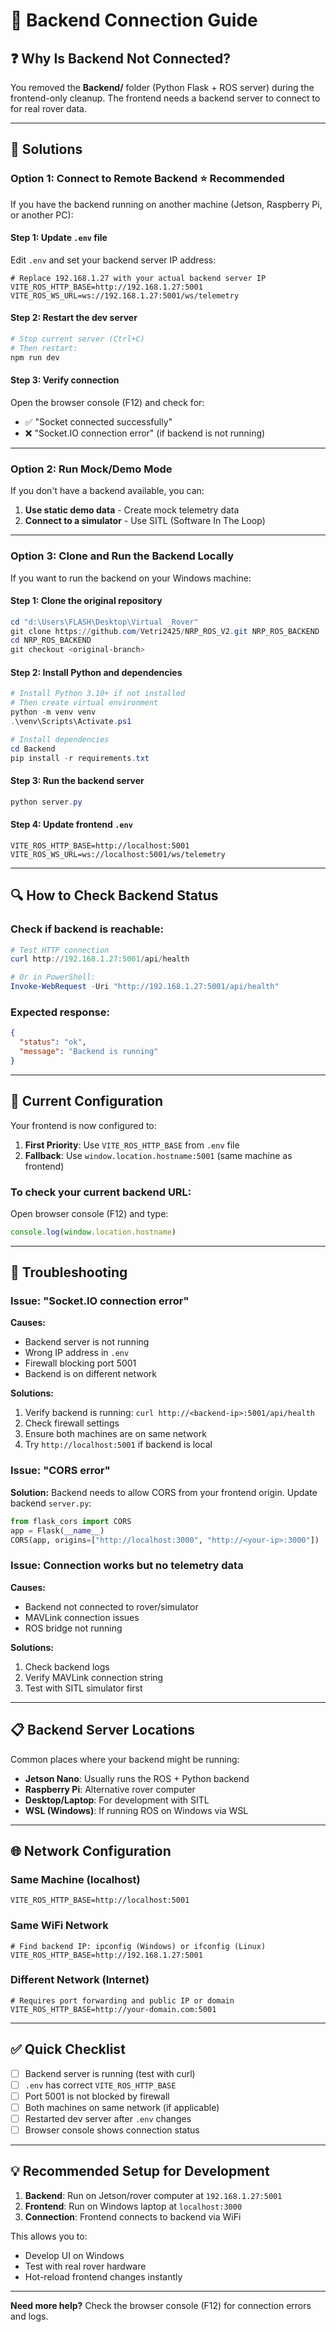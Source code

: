 # 🔌 Backend Connection Guide

## ❓ Why Is Backend Not Connected?

You removed the **Backend/** folder (Python Flask + ROS server) during the frontend-only cleanup. The frontend needs a backend server to connect to for real rover data.

---

## 🎯 Solutions

### **Option 1: Connect to Remote Backend** ⭐ Recommended

If you have the backend running on another machine (Jetson, Raspberry Pi, or another PC):

#### Step 1: Update `.env` file

Edit `.env` and set your backend server IP address:

```properties
# Replace 192.168.1.27 with your actual backend server IP
VITE_ROS_HTTP_BASE=http://192.168.1.27:5001
VITE_ROS_WS_URL=ws://192.168.1.27:5001/ws/telemetry
```

#### Step 2: Restart the dev server

```powershell
# Stop current server (Ctrl+C)
# Then restart:
npm run dev
```

#### Step 3: Verify connection

Open the browser console (F12) and check for:
- ✅ "Socket connected successfully"
- ❌ "Socket.IO connection error" (if backend is not running)

---

### **Option 2: Run Mock/Demo Mode**

If you don't have a backend available, you can:

1. **Use static demo data** - Create mock telemetry data
2. **Connect to a simulator** - Use SITL (Software In The Loop)

---

### **Option 3: Clone and Run the Backend Locally**

If you want to run the backend on your Windows machine:

#### Step 1: Clone the original repository

```powershell
cd "d:\Users\FLASH\Desktop\Virtual _Rover"
git clone https://github.com/Vetri2425/NRP_ROS_V2.git NRP_ROS_BACKEND
cd NRP_ROS_BACKEND
git checkout <original-branch>
```

#### Step 2: Install Python and dependencies

```powershell
# Install Python 3.10+ if not installed
# Then create virtual environment
python -m venv venv
.\venv\Scripts\Activate.ps1

# Install dependencies
cd Backend
pip install -r requirements.txt
```

#### Step 3: Run the backend server

```powershell
python server.py
```

#### Step 4: Update frontend `.env`

```properties
VITE_ROS_HTTP_BASE=http://localhost:5001
VITE_ROS_WS_URL=ws://localhost:5001/ws/telemetry
```

---

## 🔍 How to Check Backend Status

### Check if backend is reachable:

```powershell
# Test HTTP connection
curl http://192.168.1.27:5001/api/health

# Or in PowerShell:
Invoke-WebRequest -Uri "http://192.168.1.27:5001/api/health"
```

### Expected response:
```json
{
  "status": "ok",
  "message": "Backend is running"
}
```

---

## 📡 Current Configuration

Your frontend is now configured to:

1. **First Priority**: Use `VITE_ROS_HTTP_BASE` from `.env` file
2. **Fallback**: Use `window.location.hostname:5001` (same machine as frontend)

### To check your current backend URL:

Open browser console (F12) and type:
```javascript
console.log(window.location.hostname)
```

---

## 🐛 Troubleshooting

### Issue: "Socket.IO connection error"

**Causes:**
- Backend server is not running
- Wrong IP address in `.env`
- Firewall blocking port 5001
- Backend is on different network

**Solutions:**
1. Verify backend is running: `curl http://<backend-ip>:5001/api/health`
2. Check firewall settings
3. Ensure both machines are on same network
4. Try `http://localhost:5001` if backend is local

### Issue: "CORS error"

**Solution:** Backend needs to allow CORS from your frontend origin. Update backend `server.py`:

```python
from flask_cors import CORS
app = Flask(__name__)
CORS(app, origins=["http://localhost:3000", "http://<your-ip>:3000"])
```

### Issue: Connection works but no telemetry data

**Causes:**
- Backend not connected to rover/simulator
- MAVLink connection issues
- ROS bridge not running

**Solutions:**
1. Check backend logs
2. Verify MAVLink connection string
3. Test with SITL simulator first

---

## 📋 Backend Server Locations

Common places where your backend might be running:

- **Jetson Nano**: Usually runs the ROS + Python backend
- **Raspberry Pi**: Alternative rover computer
- **Desktop/Laptop**: For development with SITL
- **WSL (Windows)**: If running ROS on Windows via WSL

---

## 🌐 Network Configuration

### Same Machine (localhost)
```properties
VITE_ROS_HTTP_BASE=http://localhost:5001
```

### Same WiFi Network
```properties
# Find backend IP: ipconfig (Windows) or ifconfig (Linux)
VITE_ROS_HTTP_BASE=http://192.168.1.27:5001
```

### Different Network (Internet)
```properties
# Requires port forwarding and public IP or domain
VITE_ROS_HTTP_BASE=http://your-domain.com:5001
```

---

## ✅ Quick Checklist

- [ ] Backend server is running (test with curl)
- [ ] `.env` has correct `VITE_ROS_HTTP_BASE`
- [ ] Port 5001 is not blocked by firewall
- [ ] Both machines on same network (if applicable)
- [ ] Restarted dev server after `.env` changes
- [ ] Browser console shows connection status

---

## 💡 Recommended Setup for Development

1. **Backend**: Run on Jetson/rover computer at `192.168.1.27:5001`
2. **Frontend**: Run on Windows laptop at `localhost:3000`
3. **Connection**: Frontend connects to backend via WiFi

This allows you to:
- Develop UI on Windows
- Test with real rover hardware
- Hot-reload frontend changes instantly

---

**Need more help?** Check the browser console (F12) for connection errors and logs.
